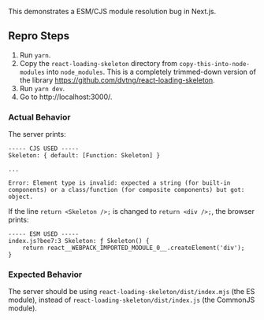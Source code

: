This demonstrates a ESM/CJS module resolution bug in Next.js.

## Repro Steps

1. Run `yarn`.
2. Copy the `react-loading-skeleton` directory from `copy-this-into-node-modules` into `node_modules`. This is a completely trimmed-down version of the library https://github.com/dvtng/react-loading-skeleton.
3. Run `yarn dev`.
4. Go to http://localhost:3000/.

### Actual Behavior

The server prints:

```text
----- CJS USED -----
Skeleton: { default: [Function: Skeleton] }

...

Error: Element type is invalid: expected a string (for built-in components) or a class/function (for composite components) but got: object.
```

If the line `return <Skeleton />;` is changed to `return <div />;`, the browser prints:

```text
----- ESM USED -----
index.js?bee7:3 Skeleton: ƒ Skeleton() {
    return react__WEBPACK_IMPORTED_MODULE_0__.createElement('div');
}
```

### Expected Behavior

The server should be using `react-loading-skeleton/dist/index.mjs` (the ES module), instead of `react-loading-skeleton/dist/index.js` (the CommonJS module).
